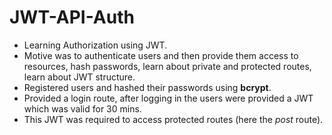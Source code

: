 # JWT-API-Auth
- Learning Authorization using JWT.
- Motive was to authenticate users and then provide them access to resources, hash passwords, learn about private and protected routes, learn about JWT structure.
- Registered users and hashed their passwords using **bcrypt**.
- Provided a login route, after logging in the users were provided a JWT which was valid for 30 mins.
- This JWT was required to access protected routes (here the *post* route).
